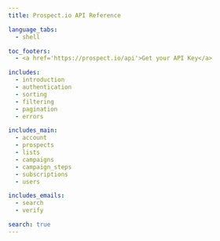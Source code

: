 ```yaml
---
title: Prospect.io API Reference

language_tabs:
  - shell

toc_footers:
  - <a href='https://prospect.io/api'>Get your API Key</a>

includes:
  - introduction
  - authentication
  - sorting
  - filtering
  - pagination
  - errors

includes_main:
  - account
  - prospects
  - lists
  - campaigns
  - campaign_steps
  - subscriptions
  - users

includes_emails:
  - search
  - verify

search: true
---
```

